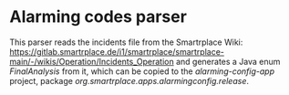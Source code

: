 # Alarming codes parser

This parser reads the incidents file from the Smartrplace Wiki: https://gitlab.smartrplace.de/i1/smartrplace/smartrplace-main/-/wikis/Operation/Incidents_Operation and generates a Java enum *FinalAnalysis* from it, which can be copied to the *alarming-config-app* project, package *org.smartrplace.apps.alarmingconfig.release*.
